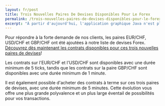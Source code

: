 ```yaml
---
layout: fr/post
title: Trois Nouvelles Paires De Devises Disponibles Pour Le Forex
permalink: /trois-nouvelles-paires-de-devises-disponibles-pour-le-forex/
excerpt: "À partir d'aujourd'hui, l'application graphique Java n'est plus disponible en téléchargement. Si vous avez déjà téléchargé cette application, sachez qu'elle n'est désormais plus prise en charge par...."  
---
```



Pour répondre à la forte demande de nos clients, les paires EUR/CHF, USD/CHF et GBP/CHF ont été ajoutées à notre liste de devises Forex. [Découvrez dès maintenant les contrats disponibles pour ces trois nouvelles paires de devises](hhttps://www.binary.com/d/trade.cgi?market=forex&time=5m&form_name=risefall&expiry_type=duration&amount_type=payout&H=S0P&currency=USD&underlying_symbol=frxEURCHF&amount=100&date_start=now&type=CALL&L=S0P&l=FR&utm_source=blog&utm_medium=social&utm_campaign=whatsnew)!

Les contrats sur l'EUR/CHF et l'USD/CHF sont disponibles avec une durée minimum de 5 ticks, tandis que les contrats sur la paire GBP/CHF sont disponibles avec une durée minimum de 1 minute.

Il est également possible d'acheter des contrats à terme sur ces trois paires de devises, avec une durée minimum de 5 minutes. Cette évolution vous offre une plus grande polyvalence et un plus large éventail de possibilités pour vos transactions.
